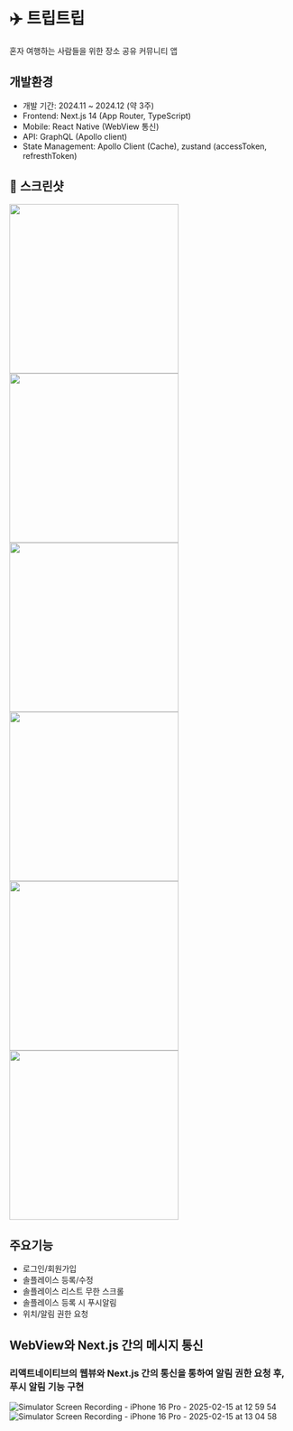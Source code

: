 # ✈️ 트립트립
혼자 여행하는 사람들을 위한 장소 공유 커뮤니티 앱

## 개발환경
- 개발 기간: 2024.11 ~ 2024.12 (약 3주)
- Frontend: Next.js 14 (App Router, TypeScript)
- Mobile: React Native (WebView 통신)
- API: GraphQL (Apollo client)
- State Management: Apollo Client (Cache), zustand (accessToken, refresthToken)

## 📸 스크린샷
<img style="width:300px;" src="https://github.com/user-attachments/assets/1b225f64-6ec3-4624-a9ff-9d8d8e8d7838" />
<img style="width:300px;" src="https://github.com/user-attachments/assets/22ba401e-1f35-4f26-8582-49490cca4ad2" />
<img style="width:300px;" src="https://github.com/user-attachments/assets/6174aa61-bc0b-4fc4-bcfd-20340f24f001" />
<img style="width:300px;" src="https://github.com/user-attachments/assets/21e25520-12bf-48d1-8762-7fd8ce6532eb" />
<img style="width:300px;" src="https://github.com/user-attachments/assets/6f0726a6-8a7d-43c7-a528-f2b0bc52e0bf" />
<img style="width:300px;" src="https://github.com/user-attachments/assets/885d4dab-764f-4d8e-bc2f-a5be5917646b" />

## 주요기능
- 로그인/회원가입
- 솔플레이스 등록/수정
- 솔플레이스 리스트 무한 스크롤
- 솔플레이스 등록 시 푸시알림
- 위치/알림 권한 요청

## WebView와 Next.js 간의 메시지 통신
### 리액트네이티브의 웹뷰와 Next.js 간의 통신을 통하여 알림 권한 요청 후, 푸시 알림 기능 구현
![Simulator Screen Recording - iPhone 16 Pro - 2025-02-15 at 12 59 54](https://github.com/user-attachments/assets/261f87d2-be3c-4e31-9f0f-c4ba9e8d0e5b)
![Simulator Screen Recording - iPhone 16 Pro - 2025-02-15 at 13 04 58](https://github.com/user-attachments/assets/66b6343c-1a95-47f5-9e95-4b228236c3e0)

